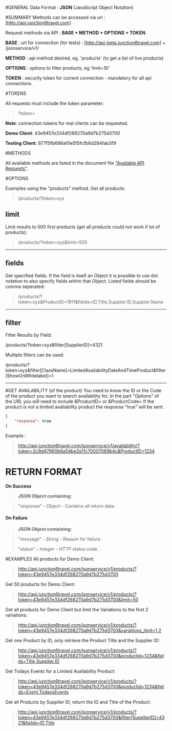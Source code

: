 #GENERAL
Data Format : **JSON** (JavaScript Object Notation)

#SUMMARY
Methods can be accessed via url : [http://api.junction6travel.com]

Request methods via API : **BASE + METHOD + OPTIONS + TOKEN**

**BASE** : url for connection (for tests) : [http://api-beta.junction6travel.com] + /jsonservice/v1/

**METHOD** : api method desired, eg. 'products' (to get a list of live products)

**OPTIONS** : options to filter products, eg 'limit=10'

**TOKEN** : security token for current connection - mandatory for all api connections




#TOKENS

All requests must include the token parameter: 

> ?token=

**Note**: connection tokens for real clients can be requested.

**Demo Client**: 43e9457e334df268270a9d7b275d3700

**Testing Client**: 877f5fb686af0e5f5fcfb6d284fab3f9


#METHODS

All available methods are listed in the document file ["Available API Requests"](https://github.com/Junction6/API/blob/V1/Docs/available-requests.md).


#OPTIONS

Examples using the "products" method. Get all products: 

> /products/?token=xyz


## limit

Limit results to 500 first products (get all products could not work if lot of products): 

> /products/?token=xyz&limit=500


---


## fields

Get specified fields.  If the field is itself an Object it is possible to use dot notation to also specify fields within that Object.  Listed fields should be comma seperated:

> /products/?token=xyz&ProductID=1911&fields=ID,Title,Supplier.ID,Supplier.Name


---


## filter

Filter Results by Field: 

/products/?token=xyz&filter[SupplierID]=4321

Multiple filters can be used:

/products/?token=xyz&filter[ClassName]=LimitedAvailabilityDateAndTimeProduct&filter[ShowOnWhitelabel]=1


---



#GET AVAILABILITY (of the product)
You need to know the ID or the Code of the product you want to search availability for.
In the part "Options" of the URL you will need to include &ProductID= or &ProductCode=
If the product is not a limited availability product the response "true" will be sent.

```JSON
{
    "response": true
}
```

Example : 
> http://api.junction6travel.com/jsonservice/v1/availability/?token=2c9d47960b6a54be2e11c70007069b4c&ProductID=1234


# RETURN FORMAT

**On Success**
>	__JSON Object containing:__

>	"response"  - _Object_ -	Contains all return data.

#### On Failure
>	__JSON Object containing:__

>	"message"	- _String_ -	Reason for failure.

>	"status"	- _Integer_ -	HTTP status code.



#EXAMPLES
All products for Demo Client:

> http://api.junction6travel.com/jsonservice/v1/products/?token=43e9457e334df268270a9d7b275d3700


Get 50 products for Demo Client:

> http://api.junction6travel.com/jsonservice/v1/products/?token=43e9457e334df268270a9d7b275d3700&limit=50

Get all products for Demo Client but limit the Variations to the first 2 variations:

> http://api.junction6travel.com/jsonservice/v1/products/?token=43e9457e334df268270a9d7b275d3700&variations_limit=1,2

Get one Product by ID, only retrieve the Product Title and the Supplier ID:

> http://api.junction6travel.com/jsonservice/v1/products/?token=43e9457e334df268270a9d7b275d3700&productid=1234&fields=Title,Supplier.ID

Get Todays Events for a Limited Availability Product:

> http://api.junction6travel.com/jsonservice/v1/products/?token=43e9457e334df268270a9d7b275d3700&productid=1234&fields=Event.TodaysEvents

Get all Products by Supplier ID, return the ID and Title of the Product:

> http://api.junction6travel.com/jsonservice/v1/products/?token=43e9457e334df268270a9d7b275d3700&filter[SupplierID]=4321&fields=ID,Title


